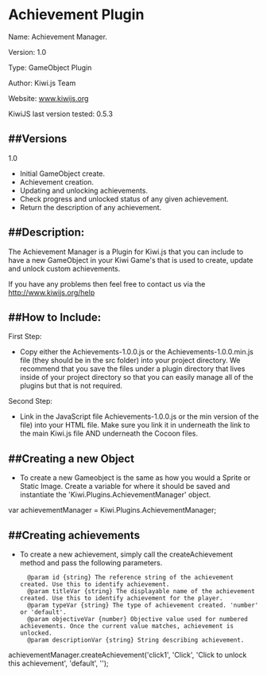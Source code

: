
Achievement Plugin
================================

Name: Achievement Manager.

Version: 1.0

Type: GameObject Plugin

Author: Kiwi.js Team

Website: www.kiwijs.org

KiwiJS last version tested: 0.5.3

##Versions
----------------------------------------------------------------------------------------

1.0 
- Initial GameObject create. 
- Achievement creation.
- Updating and unlocking achievements.
- Check progress and unlocked status of any given achievement.
- Return the description of any achievement.

	

##Description:
----------------------------------------------------------------------------------------
The Achievement Manager is a Plugin for Kiwi.js that you can include to have a new GameObject in your Kiwi Game's that is used to create, update and unlock custom achievements.

If you have any problems then feel free to contact us via the http://www.kiwijs.org/help

##How to Include: 
----------------------------------------------------------------------------------------

First Step:
- Copy either the Achievements-1.0.0.js or the Achievements-1.0.0.min.js file (they should be in the src folder) into your project directory. We recommend that you save the files under a plugin directory that lives inside of your project directory so that you can easily manage all of the plugins but that is not required.


Second Step:
- Link in the JavaScript file Achievements-1.0.0.js or the min version of the file) into your HTML file. Make sure you link it in underneath the link to the main Kiwi.js file AND underneath the Cocoon files.


##Creating a new Object
--------------------------------------------
- To create a new Gameobject is the same as how you would a Sprite or Static Image. Create a variable for where it should be saved and instantiate the 'Kiwi.Plugins.AchievementManager' object. 
	    
var achievementManager = Kiwi.Plugins.AchievementManager;

##Creating achievements
--------------------------------------------
- To create a new achievement, simply call the createAchievement method and pass the following parameters.

	    @param id {string} The reference string of the achievement created. Use this to identify achievement.
	    @param titleVar {string} The displayable name of the achievement created. Use this to identify achievement for the player.
        @param typeVar {string} The type of achievement created. 'number' or 'default'.
    	@param objectiveVar {number} Objective value used for numbered achievements. Once the current value matches, achievement is unlocked.
        @param descriptionVar {string} String describing achievement.

achievementManager.createAchievement('click1', 'Click', 'Click to unlock this achievement', 'default', '');
